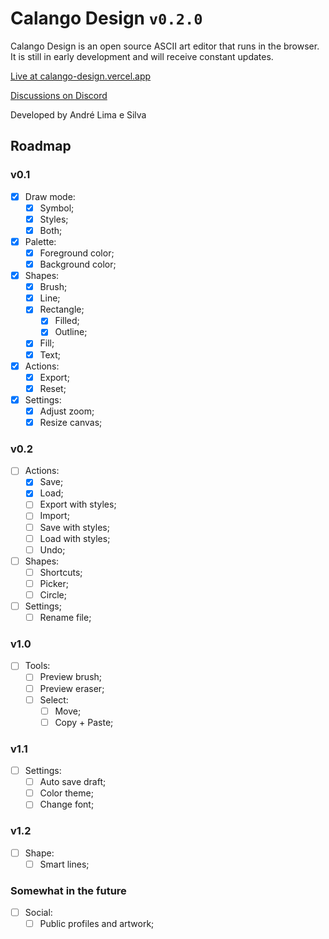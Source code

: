 # Calango Design `v0.2.0`

Calango Design is an open source ASCII art editor that runs in the browser. It is still in early development and will receive constant updates.

[Live at calango-design.vercel.app](https://calango-design.vercel.app/)

[Discussions on Discord](https://discord.gg/59YQ4pQd3q)

Developed by André Lima e Silva

## Roadmap

### v0.1

- [x] Draw mode:
  - [x] Symbol;
  - [x] Styles;
  - [x] Both;
- [x] Palette:
  - [x] Foreground color;
  - [x] Background color;
- [x] Shapes:
  - [x] Brush;
  - [x] Line;
  - [x] Rectangle;
    - [x] Filled;
    - [x] Outline;
  - [x] Fill;
  - [x] Text;
- [x] Actions:
  - [x] Export;
  - [x] Reset;
- [x] Settings:
  - [x] Adjust zoom;
  - [x] Resize canvas;

### v0.2

- [ ] Actions:
  - [x] Save;
  - [x] Load;
  - [ ] Export with styles;
  - [ ] Import;
  - [ ] Save with styles;
  - [ ] Load with styles;
  - [ ] Undo;
- [ ] Shapes:
  - [ ] Shortcuts;
  - [ ] Picker;
  - [ ] Circle;
- [ ] Settings;
  - [ ] Rename file;

### v1.0

- [ ] Tools:
  - [ ] Preview brush;
  - [ ] Preview eraser;
  - [ ] Select:
    - [ ] Move;
    - [ ] Copy + Paste;

### v1.1

- [ ] Settings:
  - [ ] Auto save draft;
  - [ ] Color theme;
  - [ ] Change font;

### v1.2

- [ ] Shape:
  - [ ] Smart lines;

### Somewhat in the future

- [ ] Social:
  - [ ] Public profiles and artwork;
